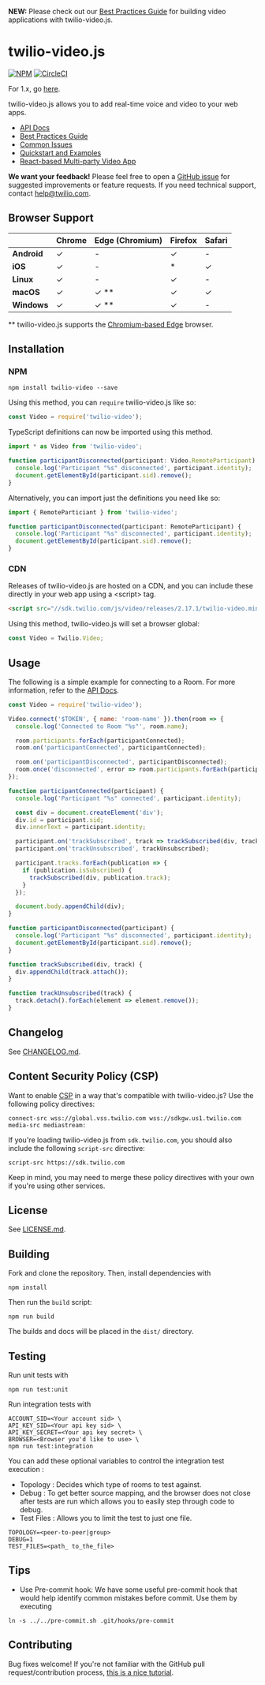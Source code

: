 **NEW:** Please check out our [Best Practices Guide](https://www.twilio.com/docs/video/build-js-video-application-recommendations-and-best-practices)
for building video applications with twilio-video.js.

twilio-video.js
===============

[![NPM](https://img.shields.io/npm/v/twilio-video.svg)](https://www.npmjs.com/package/twilio-video) [![CircleCI](https://circleci.com/gh/twilio/twilio-video.js/tree/master.svg?style=svg&circle-token=80e91c8284c21ff16d3003702e17b903c0b32f1d)](https://circleci.com/gh/twilio/twilio-video.js/tree/master)

For 1.x, go [here](https://github.com/twilio/twilio-video.js/tree/support-1.x/).

twilio-video.js allows you to add real-time voice and video to your web apps.

* [API Docs](//sdk.twilio.com/js/video/latest/docs)
* [Best Practices Guide](https://www.twilio.com/docs/video/build-js-video-application-recommendations-and-best-practices)
* [Common Issues](https://github.com/twilio/twilio-video.js/blob/master/COMMON_ISSUES.md)
* [Quickstart and Examples](//github.com/twilio/video-quickstart-js/tree/master)
* [React-based Multi-party Video App](https://github.com/twilio/twilio-video-app-react)

**We want your feedback!** Please feel free to open a [GitHub issue](https://github.com/twilio/twilio-video.js/issues) for suggested improvements or feature requests. If you need technical support, contact [help@twilio.com](mailto:help@twilio.com).

Browser Support
---------------

|             | Chrome | Edge (Chromium) | Firefox | Safari |
| ------------|--------|-----------------|---------|--------|
| **Android** | ✓      | -               | ✓       | -      |
| **iOS**     | ✓      | -               | *       | ✓      |
| **Linux**   | ✓      | -               | ✓       | -      |
| **macOS**   | ✓      | ✓ **            | ✓       | ✓      |
| **Windows** | ✓      | ✓ **            | ✓       | -      |

\*\* twilio-video.js supports the [Chromium-based Edge](https://www.microsoftedgeinsider.com/) browser.

Installation
------------

### NPM

```
npm install twilio-video --save
```

Using this method, you can `require` twilio-video.js like so:

```js
const Video = require('twilio-video');
```

TypeScript definitions can now be imported using this method.

```ts
import * as Video from 'twilio-video';

function participantDisconnected(participant: Video.RemoteParticipant) {
  console.log('Participant "%s" disconnected', participant.identity);
  document.getElementById(participant.sid).remove();
}
```

Alternatively, you can import just the definitions you need like so:

```ts
import { RemoteParticiant } from 'twilio-video';

function participantDisconnected(participant: RemoteParticipant) {
  console.log('Participant "%s" disconnected', participant.identity);
  document.getElementById(participant.sid).remove();
}
```

### CDN

Releases of twilio-video.js are hosted on a CDN, and you can include these
directly in your web app using a &lt;script&gt; tag.

```html
<script src="//sdk.twilio.com/js/video/releases/2.17.1/twilio-video.min.js"></script>

```

Using this method, twilio-video.js will set a browser global:

```js
const Video = Twilio.Video;
```

Usage
-----

The following is a simple example for connecting to a Room. For more information, refer to the
[API Docs](//sdk.twilio.com/js/video/latest/docs).

```js
const Video = require('twilio-video');

Video.connect('$TOKEN', { name: 'room-name' }).then(room => {
  console.log('Connected to Room "%s"', room.name);

  room.participants.forEach(participantConnected);
  room.on('participantConnected', participantConnected);

  room.on('participantDisconnected', participantDisconnected);
  room.once('disconnected', error => room.participants.forEach(participantDisconnected));
});

function participantConnected(participant) {
  console.log('Participant "%s" connected', participant.identity);

  const div = document.createElement('div');
  div.id = participant.sid;
  div.innerText = participant.identity;

  participant.on('trackSubscribed', track => trackSubscribed(div, track));
  participant.on('trackUnsubscribed', trackUnsubscribed);

  participant.tracks.forEach(publication => {
    if (publication.isSubscribed) {
      trackSubscribed(div, publication.track);
    }
  });

  document.body.appendChild(div);
}

function participantDisconnected(participant) {
  console.log('Participant "%s" disconnected', participant.identity);
  document.getElementById(participant.sid).remove();
}

function trackSubscribed(div, track) {
  div.appendChild(track.attach());
}

function trackUnsubscribed(track) {
  track.detach().forEach(element => element.remove());
}
```

Changelog
---------

See [CHANGELOG.md](https://github.com/twilio/twilio-video.js/blob/master/CHANGELOG.md).

Content Security Policy (CSP)
-----------------------------

Want to enable [CSP](https://developer.mozilla.org/en-US/docs/Web/HTTP/CSP) in a
way that's compatible with twilio-video.js? Use the following policy directives:

```
connect-src wss://global.vss.twilio.com wss://sdkgw.us1.twilio.com
media-src mediastream:
```

If you're loading twilio-video.js from `sdk.twilio.com`,
you should also include the following `script-src` directive:

```
script-src https://sdk.twilio.com
```

Keep in mind, you may need to merge these policy directives with your own if
you're using other services.

License
-------

See [LICENSE.md](https://github.com/twilio/twilio-video.js/blob/master/LICENSE.md).

Building
--------

Fork and clone the repository. Then, install dependencies with

```
npm install
```

Then run the `build` script:

```
npm run build
```

The builds and docs will be placed in the `dist/` directory.

Testing
-------

Run unit tests with

```
npm run test:unit
```

Run integration tests with

```
ACCOUNT_SID=<Your account sid> \
API_KEY_SID=<Your api key sid> \
API_KEY_SECRET=<Your api key secret> \
BROWSER=<Browser you'd like to use> \
npm run test:integration
```

You can add these optional variables to control the integration test execution :
- Topology : Decides which type of rooms to test against.
- Debug : To get better source mapping, and the browser does not close after tests are run which allows you to easily step through code to debug.
- Test Files : Allows you to limit the test to just one file.

```
TOPOLOGY=<peer-to-peer|group>
DEBUG=1
TEST_FILES=<path_ to_the_file>
```

Tips
----
- Use Pre-commit hook: We have some useful pre-commit hook that would help identify common mistakes before commit. Use them by executing
```
ln -s ../../pre-commit.sh .git/hooks/pre-commit
```

Contributing
------------

Bug fixes welcome! If you're not familiar with the GitHub pull
request/contribution process,
[this is a nice tutorial](https://gun.io/blog/how-to-github-fork-branch-and-pull-request/).
